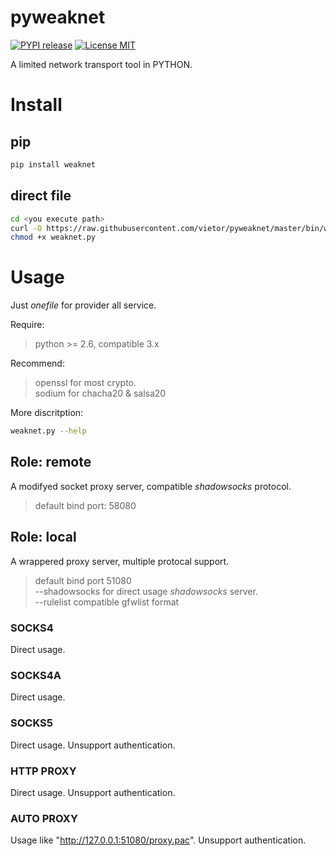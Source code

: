 pyweaknet
========

[![PYPI release](https://img.shields.io/pypi/v/weaknet.svg)](https://pypi.python.org/pypi/weaknet)
[![License MIT](https://img.shields.io/github/license/vietor/pyweaknet.svg)](http://opensource.org/licenses/MIT)

A limited network transport tool in PYTHON.

# Install

## pip

``` sh
pip install weaknet
```

## direct file

``` sh
cd <you execute path>
curl -O https://raw.githubusercontent.com/vietor/pyweaknet/master/bin/weaknet.py
chmod +x weaknet.py
```

# Usage

Just *onefile* for provider all service.

Require:
> python >= 2.6, compatible 3.x

Recommend:
> openssl for most crypto.  
> sodium for chacha20 & salsa20

More discritption:
```sh
weaknet.py --help
```

## Role: remote

A modifyed socket proxy server, compatible *shadowsocks* protocol.
> default bind port: 58080

## Role: local

A wrappered proxy server, multiple protocal support.
> default bind port 51080  
> --shadowsocks for direct usage *shadowsocks* server.  
> --rulelist compatible gfwlist format

### SOCKS4
Direct usage.

### SOCKS4A
Direct usage.

### SOCKS5
Direct usage. Unsupport authentication.

### HTTP PROXY
Direct usage. Unsupport authentication.

### AUTO PROXY
Usage like "http://127.0.0.1:51080/proxy.pac". Unsupport authentication.


